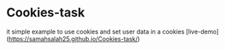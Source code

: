 # Cookies-task
it simple example to use cookies and set user data in a cookies
[live-demo] (https://samahsalah25.github.io/Cookies-task/)

